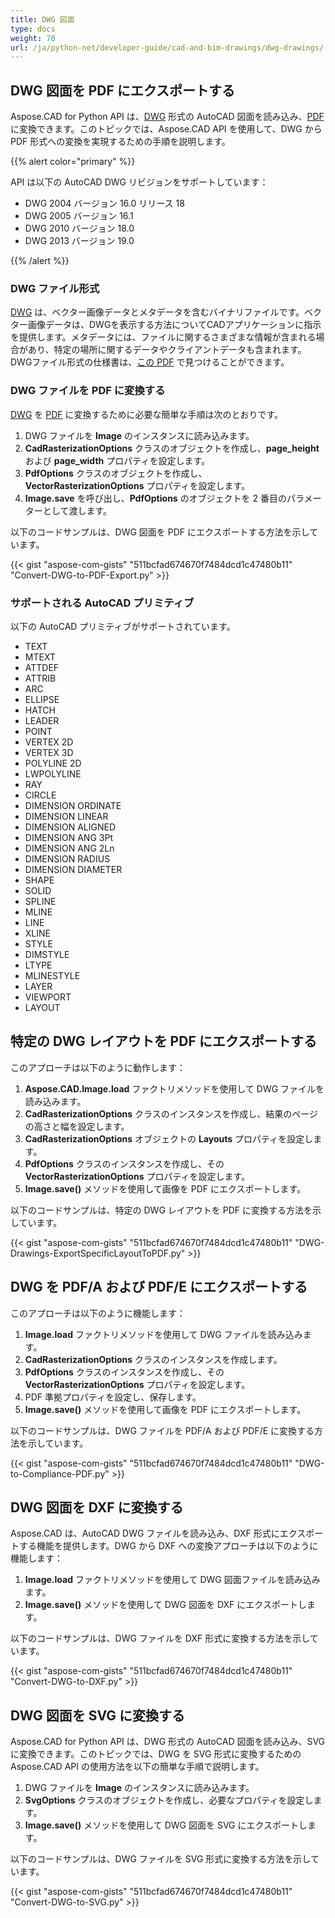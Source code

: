 ```yaml
---
title: DWG 図面
type: docs
weight: 70
url: /ja/python-net/developer-guide/cad-and-bim-drawings/dwg-drawings/
---
```


## **DWG 図面を PDF にエクスポートする**

Aspose.CAD for Python API は、[DWG](https://docs.fileformat.com/cad/dwg/) 形式の AutoCAD 図面を読み込み、[PDF](https://docs.fileformat.com/pdf/) に変換できます。このトピックでは、Aspose.CAD API を使用して、DWG から PDF 形式への変換を実現するための手順を説明します。

{{% alert color="primary" %}}

API は以下の AutoCAD DWG リビジョンをサポートしています：

- DWG 2004 バージョン 16.0 リリース 18
- DWG 2005 バージョン 16.1
- DWG 2010 バージョン 18.0
- DWG 2013 バージョン 19.0

{{% /alert %}}

### **DWG ファイル形式**

[DWG](https://docs.fileformat.com/cad/dwg/) は、ベクター画像データとメタデータを含むバイナリファイルです。ベクター画像データは、DWGを表示する方法についてCADアプリケーションに指示を提供します。メタデータには、ファイルに関するさまざまな情報が含まれる場合があり、特定の場所に関するデータやクライアントデータも含まれます。DWGファイル形式の仕様書は、[この PDF](http://opendesign.com/files/guestdownloads/OpenDesign_Specification_for_.dwg_files.pdf) で見つけることができます。

### **DWG ファイルを PDF に変換する**

[DWG](https://docs.fileformat.com/cad/dwg/) を [PDF](https://docs.fileformat.com/pdf/) に変換するために必要な簡単な手順は次のとおりです。

1. DWG ファイルを **Image** のインスタンスに読み込みます。
1. **CadRasterizationOptions** クラスのオブジェクトを作成し、**page_height** および **page_width** プロパティを設定します。
1. **PdfOptions** クラスのオブジェクトを作成し、**VectorRasterizationOptions** プロパティを設定します。
1. **Image.save** を呼び出し、**PdfOptions** のオブジェクトを 2 番目のパラメーターとして渡します。

以下のコードサンプルは、DWG 図面を PDF にエクスポートする方法を示しています。

{{< gist "aspose-com-gists" "511bcfad674670f7484dcd1c47480b11" "Convert-DWG-to-PDF-Export.py" >}}

### **サポートされる AutoCAD プリミティブ**

以下の AutoCAD プリミティブがサポートされています。

- TEXT
- MTEXT
- ATTDEF
- ATTRIB
- ARC
- ELLIPSE
- HATCH
- LEADER
- POINT
- VERTEX 2D
- VERTEX 3D
- POLYLINE 2D
- LWPOLYLINE
- RAY
- CIRCLE
- DIMENSION ORDINATE
- DIMENSION LINEAR
- DIMENSION ALIGNED
- DIMENSION ANG 3Pt
- DIMENSION ANG 2Ln
- DIMENSION RADIUS
- DIMENSION DIAMETER
- SHAPE
- SOLID
- SPLINE
- MLINE
- LINE
- XLINE
- STYLE
- DIMSTYLE
- LTYPE
- MLINESTYLE
- LAYER
- VIEWPORT
- LAYOUT

## **特定の DWG レイアウトを PDF にエクスポートする**

このアプローチは以下のように動作します：

1. **Aspose.CAD.Image.load** ファクトリメソッドを使用して DWG ファイルを読み込みます。
1. **CadRasterizationOptions** クラスのインスタンスを作成し、結果のページの高さと幅を設定します。
1. **CadRasterizationOptions** オブジェクトの **Layouts** プロパティを設定します。
1. **PdfOptions** クラスのインスタンスを作成し、その **VectorRasterizationOptions** プロパティを設定します。
1. **Image.save()** メソッドを使用して画像を PDF にエクスポートします。

以下のコードサンプルは、特定の DWG レイアウトを PDF に変換する方法を示しています。

{{< gist "aspose-com-gists" "511bcfad674670f7484dcd1c47480b11" "DWG-Drawings-ExportSpecificLayoutToPDF.py" >}}

## **DWG を PDF/A および PDF/E にエクスポートする**

このアプローチは以下のように機能します：

1. **Image.load** ファクトリメソッドを使用して DWG ファイルを読み込みます。
1. **CadRasterizationOptions** クラスのインスタンスを作成します。
1. **PdfOptions** クラスのインスタンスを作成し、その **VectorRasterizationOptions** プロパティを設定します。
1. PDF 準拠プロパティを設定し、保存します。
1. **Image.save()** メソッドを使用して画像を PDF にエクスポートします。

以下のコードサンプルは、DWG ファイルを PDF/A および PDF/E に変換する方法を示しています。

{{< gist "aspose-com-gists" "511bcfad674670f7484dcd1c47480b11" "DWG-to-Compliance-PDF.py" >}}

## **DWG 図面を DXF に変換する**

Aspose.CAD は、AutoCAD DWG ファイルを読み込み、DXF 形式にエクスポートする機能を提供します。DWG から DXF への変換アプローチは以下のように機能します：

1. **Image.load** ファクトリメソッドを使用して DWG 図面ファイルを読み込みます。
1. **Image.save()** メソッドを使用して DWG 図面を DXF にエクスポートします。

以下のコードサンプルは、DWG ファイルを DXF 形式に変換する方法を示しています。

{{< gist "aspose-com-gists" "511bcfad674670f7484dcd1c47480b11" "Convert-DWG-to-DXF.py" >}}

## **DWG 図面を SVG に変換する**

Aspose.CAD for Python API は、DWG 形式の AutoCAD 図面を読み込み、SVG に変換できます。このトピックでは、DWG を SVG 形式に変換するための Aspose.CAD API の使用方法を以下の簡単な手順で説明します。

1. DWG ファイルを **Image** のインスタンスに読み込みます。
1. **SvgOptions** クラスのオブジェクトを作成し、必要なプロパティを設定します。
1. **Image.save()** メソッドを使用して DWG 図面を SVG にエクスポートします。

以下のコードサンプルは、DWG ファイルを SVG 形式に変換する方法を示しています。

{{< gist "aspose-com-gists" "511bcfad674670f7484dcd1c47480b11" "Convert-DWG-to-SVG.py" >}}

